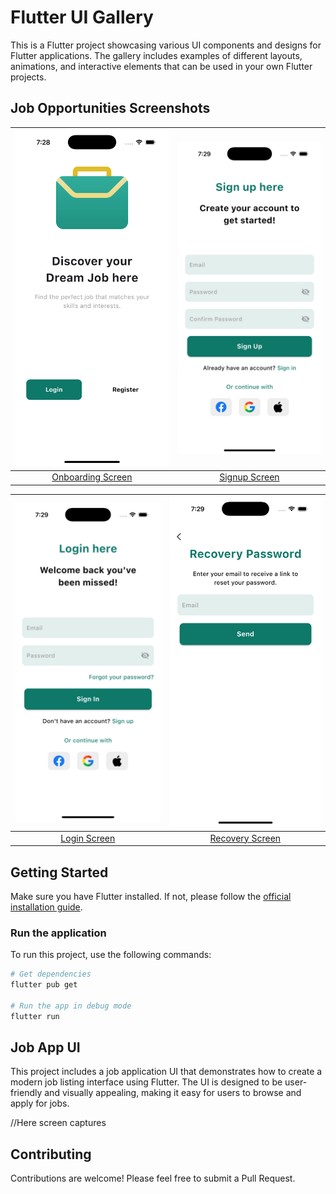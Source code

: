 # Flutter UI Gallery

This is a Flutter project showcasing various UI components and designs for Flutter applications. The gallery includes examples of different layouts, animations, and interactive elements that can be used in your own Flutter projects.

## Job Opportunities Screenshots

| ![Onboarding Screen](https://raw.githubusercontent.com/brinaldyalexis/flutter_ui_gallery/main/assets/jobs/job-onboarding.png) | ![Signup Screen](https://raw.githubusercontent.com/brinaldyalexis/flutter_ui_gallery/main/assets/jobs/job-signup.png) |
|:------------------------------:|:------------------------------:|
| [Onboarding Screen](https://raw.githubusercontent.com/brinaldyalexis/flutter_ui_gallery/main/lib/views/jobs/onboarding_job_view.dart) | [Signup Screen](https://raw.githubusercontent.com/brinaldyalexis/flutter_ui_gallery/main/lib/views/jobs/signup_job_view.dart) |

| ![Login Screen](https://raw.githubusercontent.com/brinaldyalexis/flutter_ui_gallery/main/assets/jobs/job-login.png) | ![Recovery Screen](https://raw.githubusercontent.com/brinaldyalexis/flutter_ui_gallery/main/assets/jobs/job-recovery.png) |
|:------------------------------:|:------------------------------:|
| [Login Screen](https://raw.githubusercontent.com/brinaldyalexis/flutter_ui_gallery/main/lib/views/jobs/login_job_view.dart) | [Recovery Screen](https://raw.githubusercontent.com/brinaldyalexis/flutter_ui_gallery/main/lib/views/jobs/recovery_password_view.dart) |

## Getting Started

Make sure you have Flutter installed. If not, please follow the [official installation guide](https://flutter.dev/docs/get-started/install).

### Run the application

To run this project, use the following commands:

```bash
# Get dependencies
flutter pub get

# Run the app in debug mode
flutter run
```

## Job App UI
This project includes a job application UI that demonstrates how to create a modern job listing interface using Flutter. The UI is designed to be user-friendly and visually appealing, making it easy for users to browse and apply for jobs.

//Here screen captures



## Contributing

Contributions are welcome! Please feel free to submit a Pull Request.
